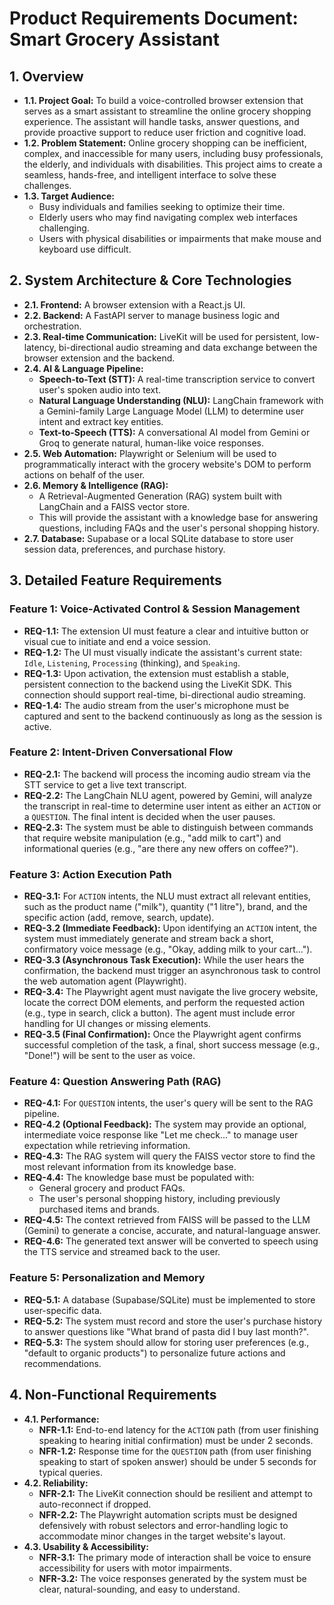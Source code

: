 # Product Requirements Document: Smart Grocery Assistant

## 1. Overview
- **1.1. Project Goal:** To build a voice-controlled browser extension that serves as a smart assistant to streamline the online grocery shopping experience. The assistant will handle tasks, answer questions, and provide proactive support to reduce user friction and cognitive load.
- **1.2. Problem Statement:** Online grocery shopping can be inefficient, complex, and inaccessible for many users, including busy professionals, the elderly, and individuals with disabilities. This project aims to create a seamless, hands-free, and intelligent interface to solve these challenges.
- **1.3. Target Audience:**
    - Busy individuals and families seeking to optimize their time.
    - Elderly users who may find navigating complex web interfaces challenging.
    - Users with physical disabilities or impairments that make mouse and keyboard use difficult.

## 2. System Architecture & Core Technologies
- **2.1. Frontend:** A browser extension with a React.js UI.
- **2.2. Backend:** A FastAPI server to manage business logic and orchestration.
- **2.3. Real-time Communication:** LiveKit will be used for persistent, low-latency, bi-directional audio streaming and data exchange between the browser extension and the backend.
- **2.4. AI & Language Pipeline:**
    - **Speech-to-Text (STT):** A real-time transcription service to convert user's spoken audio into text.
    - **Natural Language Understanding (NLU):** LangChain framework with a Gemini-family Large Language Model (LLM) to determine user intent and extract key entities.
    - **Text-to-Speech (TTS):** A conversational AI model from Gemini or Groq to generate natural, human-like voice responses.
- **2.5. Web Automation:** Playwright or Selenium will be used to programmatically interact with the grocery website's DOM to perform actions on behalf of the user.
- **2.6. Memory & Intelligence (RAG):**
    - A Retrieval-Augmented Generation (RAG) system built with LangChain and a FAISS vector store.
    - This will provide the assistant with a knowledge base for answering questions, including FAQs and the user's personal shopping history.
- **2.7. Database:** Supabase or a local SQLite database to store user session data, preferences, and purchase history.

## 3. Detailed Feature Requirements

### Feature 1: Voice-Activated Control & Session Management
- **REQ-1.1:** The extension UI must feature a clear and intuitive button or visual cue to initiate and end a voice session.
- **REQ-1.2:** The UI must visually indicate the assistant's current state: `Idle`, `Listening`, `Processing` (thinking), and `Speaking`.
- **REQ-1.3:** Upon activation, the extension must establish a stable, persistent connection to the backend using the LiveKit SDK. This connection should support real-time, bi-directional audio streaming.
- **REQ-1.4:** The audio stream from the user's microphone must be captured and sent to the backend continuously as long as the session is active.

### Feature 2: Intent-Driven Conversational Flow
- **REQ-2.1:** The backend will process the incoming audio stream via the STT service to get a live text transcript.
- **REQ-2.2:** The LangChain NLU agent, powered by Gemini, will analyze the transcript in real-time to determine user intent as either an `ACTION` or a `QUESTION`. The final intent is decided when the user pauses.
- **REQ-2.3:** The system must be able to distinguish between commands that require website manipulation (e.g., "add milk to cart") and informational queries (e.g., "are there any new offers on coffee?").

### Feature 3: Action Execution Path
- **REQ-3.1:** For `ACTION` intents, the NLU must extract all relevant entities, such as the product name ("milk"), quantity ("1 litre"), brand, and the specific action (add, remove, search, update).
- **REQ-3.2 (Immediate Feedback):** Upon identifying an `ACTION` intent, the system must immediately generate and stream back a short, confirmatory voice message (e.g., "Okay, adding milk to your cart...").
- **REQ-3.3 (Asynchronous Task Execution):** While the user hears the confirmation, the backend must trigger an asynchronous task to control the web automation agent (Playwright).
- **REQ-3.4:** The Playwright agent must navigate the live grocery website, locate the correct DOM elements, and perform the requested action (e.g., type in search, click a button). The agent must include error handling for UI changes or missing elements.
- **REQ-3.5 (Final Confirmation):** Once the Playwright agent confirms successful completion of the task, a final, short success message (e.g., "Done!") will be sent to the user as voice.

### Feature 4: Question Answering Path (RAG)
- **REQ-4.1:** For `QUESTION` intents, the user's query will be sent to the RAG pipeline.
- **REQ-4.2 (Optional Feedback):** The system may provide an optional, intermediate voice response like "Let me check..." to manage user expectation while retrieving information.
- **REQ-4.3:** The RAG system will query the FAISS vector store to find the most relevant information from its knowledge base.
- **REQ-4.4:** The knowledge base must be populated with:
    - General grocery and product FAQs.
    - The user's personal shopping history, including previously purchased items and brands.
- **REQ-4.5:** The context retrieved from FAISS will be passed to the LLM (Gemini) to generate a concise, accurate, and natural-language answer.
- **REQ-4.6:** The generated text answer will be converted to speech using the TTS service and streamed back to the user.

### Feature 5: Personalization and Memory
- **REQ-5.1:** A database (Supabase/SQLite) must be implemented to store user-specific data.
- **REQ-5.2:** The system must record and store the user's purchase history to answer questions like "What brand of pasta did I buy last month?".
- **REQ-5.3:** The system should allow for storing user preferences (e.g., "default to organic products") to personalize future actions and recommendations.

## 4. Non-Functional Requirements
- **4.1. Performance:**
    - **NFR-1.1:** End-to-end latency for the `ACTION` path (from user finishing speaking to hearing initial confirmation) must be under 2 seconds.
    - **NFR-1.2:** Response time for the `QUESTION` path (from user finishing speaking to start of spoken answer) should be under 5 seconds for typical queries.
- **4.2. Reliability:**
    - **NFR-2.1:** The LiveKit connection should be resilient and attempt to auto-reconnect if dropped.
    - **NFR-2.2:** The Playwright automation scripts must be designed defensively with robust selectors and error-handling logic to accommodate minor changes in the target website's layout.
- **4.3. Usability & Accessibility:**
    - **NFR-3.1:** The primary mode of interaction shall be voice to ensure accessibility for users with motor impairments.
    - **NFR-3.2:** The voice responses generated by the system must be clear, natural-sounding, and easy to understand.
